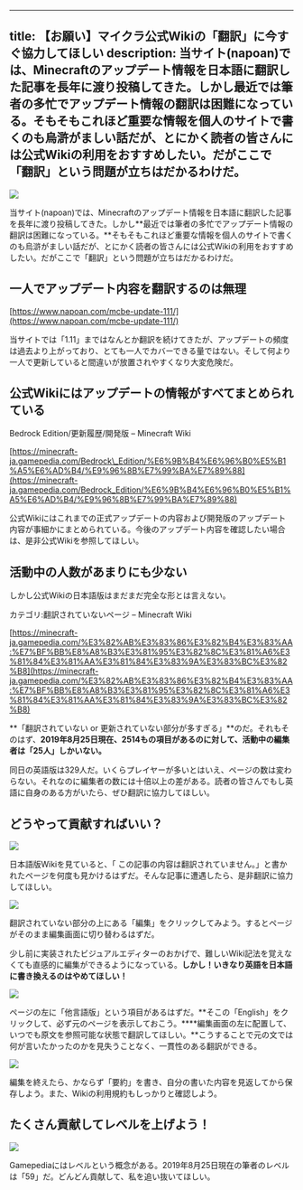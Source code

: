 
---
title: 【お願い】マイクラ公式Wikiの「翻訳」に今すぐ協力してほしい
description: 当サイト(napoan)では、Minecraftのアップデート情報を日本語に翻訳した記事を長年に渡り投稿してきた。しかし最近では筆者の多忙でアップデート情報の翻訳は困難になっている。そもそもこれほど重要な情報を個人のサイトで書くのも烏滸がましい話だが、とにかく読者の皆さんには公式Wikiの利用をおすすめしたい。だがここで「翻訳」という問題が立ちはだかるわけだ。
---

![](https://cdn-ak.f.st-hatena.com/images/fotolife/s/sasigume/20210208/20210208095450.jpg)

当サイト(napoan)では、Minecraftのアップデート情報を日本語に翻訳した記事を長年に渡り投稿してきた。しかし**最近では筆者の多忙でアップデート情報の翻訳は困難になっている。**そもそもこれほど重要な情報を個人のサイトで書くのも烏滸がましい話だが、とにかく読者の皆さんには公式Wikiの利用をおすすめしたい。だがここで「翻訳」という問題が立ちはだかるわけだ。

## 一人でアップデート内容を翻訳するのは無理

[https://www.napoan.com/mcbe-update-111/](https://www.napoan.com/mcbe-update-111/)

当サイトでは「1.11」まではなんとか翻訳を続けてきたが、アップデートの頻度は過去より上がっており、とても一人でカバーできる量ではない。そして何より一人で更新していると間違いが放置されやすくなり大変危険だ。

## 公式Wikiにはアップデートの情報がすべてまとめられている

Bedrock Edition/更新履歴/開発版 – Minecraft Wiki

[https://minecraft-ja.gamepedia.com/Bedrock\_Edition/%E6%9B%B4%E6%96%B0%E5%B1%A5%E6%AD%B4/%E9%96%8B%E7%99%BA%E7%89%88](https://minecraft-ja.gamepedia.com/Bedrock_Edition/%E6%9B%B4%E6%96%B0%E5%B1%A5%E6%AD%B4/%E9%96%8B%E7%99%BA%E7%89%88)

公式Wikiにはこれまでの正式アップデートの内容および開発版のアップデート内容が事細かにまとめられている。今後のアップデート内容を確認したい場合は、是非公式Wikiを参照してほしい。

## 活動中の人数があまりにも少ない

しかし公式Wikiの日本語版はまだまだ完全な形とは言えない。

カテゴリ:翻訳されていないページ – Minecraft Wiki

[https://minecraft-ja.gamepedia.com/%E3%82%AB%E3%83%86%E3%82%B4%E3%83%AA:%E7%BF%BB%E8%A8%B3%E3%81%95%E3%82%8C%E3%81%A6%E3%81%84%E3%81%AA%E3%81%84%E3%83%9A%E3%83%BC%E3%82%B8](https://minecraft-ja.gamepedia.com/%E3%82%AB%E3%83%86%E3%82%B4%E3%83%AA:%E7%BF%BB%E8%A8%B3%E3%81%95%E3%82%8C%E3%81%A6%E3%81%84%E3%81%AA%E3%81%84%E3%83%9A%E3%83%BC%E3%82%B8)

**「翻訳されていない or 更新されていない部分が多すぎる」**のだ。それもそのはず、**2019年8月25日現在、2514もの項目があるのに対して、活動中の編集者は「25人」しかいない。**

同日の英語版は329人だ。いくらプレイヤーが多いとはいえ、ページの数は変わらない。それなのに編集者の数には十倍以上の差がある。読者の皆さんでもし英語に自身のある方がいたら、ぜひ翻訳に協力してほしい。

## どうやって貢献すればいい？

![](https://cdn-ak.f.st-hatena.com/images/fotolife/s/sasigume/20210208/20210208104856.png)

日本語版Wikiを見ていると、「 この記事の内容は翻訳されていません。」と書かれたページを何度も見かけるはずだ。そんな記事に遭遇したら、是非翻訳に協力してほしい。

![](https://cdn-ak.f.st-hatena.com/images/fotolife/s/sasigume/20210208/20210208105321.png)

翻訳されていない部分の上にある「編集」をクリックしてみよう。するとページがそのまま編集画面に切り替わるはずだ。

少し前に実装されたビジュアルエディターのおかげで、難しいWiki記法を覚えなくても直感的に編集ができるようになっている。**しかし！いきなり英語を日本語に書き換えるのはやめてほしい！**

![](https://cdn-ak.f.st-hatena.com/images/fotolife/s/sasigume/20210208/20210208123152.png)

ページの左に「他言語版」という項目があるはずだ。**そこの「English」をクリックして、必ず元のページを表示しておこう。****編集画面の左に配置して、いつでも原文を参照可能な状態で翻訳してほしい。**こうすることで元の文では何が言いたかったのかを見失うことなく、一貫性のある翻訳ができる。

![](https://cdn-ak.f.st-hatena.com/images/fotolife/s/sasigume/20210208/20210208110856.png)

編集を終えたら、かならず「要約」を書き、自分の書いた内容を見返してから保存しよう。また、Wikiの利用規約もしっかりと確認しよう。

## たくさん貢献してレベルを上げよう！

![](https://cdn-ak.f.st-hatena.com/images/fotolife/s/sasigume/20210208/20210208123212.png)

Gamepediaにはレベルという概念がある。2019年8月25日現在の筆者のレベルは「59」だ。どんどん貢献して、私を追い抜いてほしい。

